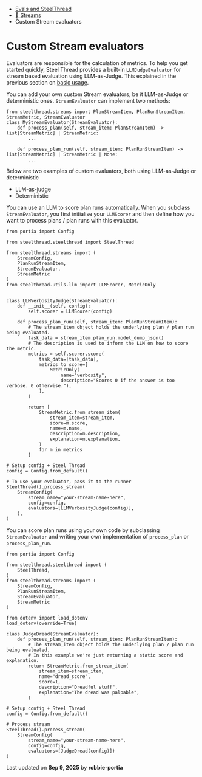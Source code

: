 * [Evals and SteelThread](/evals-steel-thread)
* [🌊 Streams](/streams)
* Custom Stream evaluators

# Custom Stream evaluators

Evaluators are responsible for the calculation of metrics. To help you get started quickly, Steel Thread provides a built-in `LLMJudgeEvaluator` for stream based evaluation using LLM-as-Judge. This explained in the previous section on [basic usage](/streams-overview).

You can add your own custom Stream evaluators, be it LLM-as-Judge or deterministic ones. `StreamEvaluator` can implement two methods:

```
from steelthread.streams import PlanStreamItem, PlanRunStreamItem, StreamMetric, StreamEvaluator  
class MyStreamEvaluator(StreamEvaluator):  
    def process_plan(self, stream_item: PlanStreamItem) -> list[StreamMetric] | StreamMetric:  
        ...  
  
    def process_plan_run(self, stream_item: PlanRunStreamItem) -> list[StreamMetric] | StreamMetric | None:  
        ...
```

Below are two examples of custom evaluators, both using LLM-as-Judge or deterministic

* LLM-as-judge
* Deterministic

You can use an LLM to score plan runs automatically. When you subclass `StreamEvaluator`, you first initialise your `LLMScorer` and then define how you want to process plans / plan runs with this evaluator.

```
from portia import Config  
  
from steelthread.steelthread import SteelThread  
  
from steelthread.streams import (  
    StreamConfig,   
    PlanRunStreamItem,  
    StreamEvaluator,  
    StreamMetric  
)  
from steelthread.utils.llm import LLMScorer, MetricOnly  
  
  
class LLMVerbosityJudge(StreamEvaluator):  
    def __init__(self, config):  
        self.scorer = LLMScorer(config)  
  
    def process_plan_run(self, stream_item: PlanRunStreamItem):  
        # The stream_item object holds the underlying plan / plan run being evaluated.  
        task_data = stream_item.plan_run.model_dump_json()  
        # The description is used to inform the LLM on how to score the metric.  
        metrics = self.scorer.score(  
            task_data=[task_data],  
            metrics_to_score=[  
                MetricOnly(  
                    name="verbosity",   
                    description="Scores 0 if the answer is too verbose. 0 otherwise."),   
            ],  
        )  
  
        return [  
            StreamMetric.from_stream_item(  
                stream_item=stream_item,  
                score=m.score,  
                name=m.name,  
                description=m.description,  
                explanation=m.explanation,  
            )  
            for m in metrics  
        ]  
  
# Setup config + Steel Thread  
config = Config.from_default()  
  
# To use your evaluator, pass it to the runner  
SteelThread().process_stream(  
    StreamConfig(  
        stream_name="your-stream-name-here",  
        config=config,  
        evaluators=[LLMVerbosityJudge(config)],  
    ),  
)
```

You can score plan runs using your own code by subclassing `StreamEvaluator` and writing your own implementation of `process_plan` or `process_plan_run`.

```
from portia import Config  
  
from steelthread.steelthread import (  
    SteelThread,  
)  
from steelthread.streams import (  
    StreamConfig,   
    PlanRunStreamItem,  
    StreamEvaluator,  
    StreamMetric  
)  
  
from dotenv import load_dotenv  
load_dotenv(override=True)  
  
class JudgeDread(StreamEvaluator):  
    def process_plan_run(self, stream_item: PlanRunStreamItem):  
        # The stream_item object holds the underlying plan / plan run being evaluated.  
        # In this example we're just returning a static score and explanation.  
        return StreamMetric.from_stream_item(  
            stream_item=stream_item,  
            name="dread_score",  
            score=1,  
            description="Dreadful stuff",  
            explanation="The dread was palpable",  
        )  
  
# Setup config + Steel Thread  
config = Config.from_default()  
  
# Process stream  
SteelThread().process_stream(  
    StreamConfig(  
        stream_name="your-stream-name-here",  
        config=config,   
        evaluators=[JudgeDread(config)])  
)
```

Last updated on **Sep 9, 2025** by **robbie-portia**